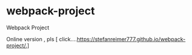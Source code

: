 # webpack-project

Webpack Project

Online version , pls [ click....https://stefanreimer777.github.io/webpack-project/.]
